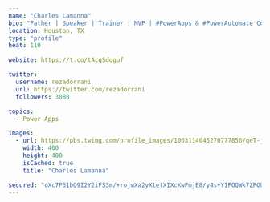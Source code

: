 ```yaml
---
name: "Charles Lamanna"
bio: "Father | Speaker | Trainer | MVP | #PowerApps & #PowerAutomate Community Super User | YouTuber Right-pointing triangle http://youtube.com/c/rezadorrani | Learn - Share - Clockwise rightwards and leftwards open circle arrows"
location: Houston, TX
type: "profile"
heat: 110

website: https://t.co/tAcqSdqguf

twitter:
  username: rezadorrani
  url: https://twitter.com/rezadorrani
  followers: 3080

topics:
  - Power Apps

images:
  - url: https://pbs.twimg.com/profile_images/1063114045270777856/qeT-jpWr_400x400.jpg
    width: 400
    height: 400
    isCached: true
    title: "Charles Lamanna"

secured: "oXc7P31bQ9I2Y2iFS3m/+rojwXa2yXtetXIXcKwFmjE8/y4s+Y1FOQWk7ZPOULNRbIdAsRJvTV5GaH9+7uncAU8DKDnodZFGbsdAvk8nHdUKus9NK09crtd5H1aIpufofxUXtFbS0UCPChW9TE6dOJUHNB9A6etFv1dIG53y6pH7Vbc0W/T45zhTb7EJ7LWqA1zMV6+J7O7slJPJywVnF/hLm8bA0uY14DMuo60fxc09mvhGKZEvM+hlRrctSBdWYW3t6BwDt5KJ2abv8Bo2GYrsDOYq8SZqsegBByGPsgmZ76OAUeWtAGvsUn+EjvEGnWTASxkscg9/x2xLxY+mY3yWeNxXKN8iKLKuMflFuM9ItK5vh0QeazxVp7W5Y4BOl/X7titO2Q6qadKvTO9w8PGG2RQ3E34hje2GO1iaCEQ=;NeDECA3bULKlAoJRwemQBw=="
---
```


